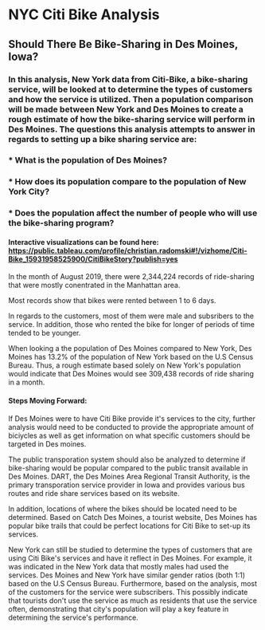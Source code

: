 # NYC Citi Bike Analysis
## Should There Be Bike-Sharing in Des Moines, Iowa?
### In this analysis, New York data from Citi-Bike, a bike-sharing service, will be looked at to determine the types of customers and how the service is utilized. Then a population comparison will be made between New York and Des Moines to create a rough estimate of how the bike-sharing service will perform in Des Moines. The questions this analysis attempts to answer in regards to setting up a bike sharing service are: 
### * What is the population of Des Moines? 
### * How does its population compare to the population of New York City? 
### * Does the population affect the number of people who will use the bike-sharing program?

#### Interactive visualizations can be found here: https://public.tableau.com/profile/christian.radomski#!/vizhome/Citi-Bike_15931958525900/CitiBikeStory?publish=yes

In the month of August 2019, there were 2,344,224 records of ride-sharing that were mostly conentrated in the Manhattan area. 

Most records show that bikes were rented between 1 to 6 days. 

In regards to the customers, most of them were male and subsribers to the service. In addition, those who rented the bike for longer of periods of time tended to be younger.

When looking a the population of Des Moines compared to New York, Des Moines has 13.2% of the population of New York based on the U.S Census Bureau. Thus, a rough estimate based solely on New York's population would indicate that Des Moines would see 309,438 records of ride sharing in a month. 

#### Steps Moving Forward:

If Des Moines were to have Citi Bike provide it's services to the city, further analysis would need to be conducted to provide the appropriate amount of biciycles as well as get information on what specific customers should be targeted in Des moines.

The public transporation system should also be analyzed to determine if bike-sharing would be popular compared to the public transit available in Des Moines. DART, the Des Moines Area Regional Transit Authority, is the primary transporation service provider in Iowa and provides various bus routes and ride share services based on its website. 

In addition, locations of where the bikes should be located need to be determined. Based on Catch Des Moines, a tourist website, Des Moines has popular bike trails that could be perfect locations for Citi Bike to set-up its services.

New York can still be studied to determine the types of customers that are using Citi Bike's services and have it reflect in Des Moines. For example, it was indicated in the New York data that mostly males had used the services. Des Moines and New York have similar gender ratios (both 1:1) based on the U.S Census Bureau. Furthermore, based on the analysis, most of the customers for the service were subscribers. This possibly indicate that tourists don't use the service as much as residents that use the service often, demonstrating that city's population will play a key feature in determining the service's performance.
